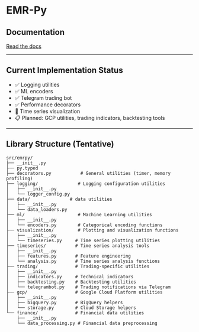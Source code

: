 # EMR-Py

## Documentation
[Read the docs](https://ezemriv.github.io/EMR-Py/)

---

## Current Implementation Status
- ✅ Logging utilities
- ✅ ML encoders
- ✅ Telegram trading bot
- ✅ Performance decorators
- 🚧 Time series visualization
- 📋 Planned: GCP utilities, trading indicators, backtesting tools

---

## Library Structure (Tentative)

```
src/emrpy/
├── __init__.py
├── py.typed
├── decorators.py           # General utilities (timer, memory profiling)
├── logging/               # Logging configuration utilities
│   ├── __init__.py
│   └── logger_config.py
├── data/               # data utilities
│   ├── __init__.py
│   └── data_loaders.py
├── ml/                    # Machine Learning utilities
│   ├── __init__.py
│   └── encoders.py        # Categorical encoding functions
├── visualization/         # Plotting and visualization functions
│   ├── __init__.py
│   └── timeseries.py     # Time series plotting utilities
├── timeseries/           # Time series analysis tools
│   ├── __init__.py
│   ├── features.py       # Feature engineering
│   └── analysis.py       # Time series analysis functions
├── trading/              # Trading-specific utilities
│   ├── __init__.py
│   ├── indicators.py     # Technical indicators
│   ├── backtesting.py    # Backtesting utilities
│   └── telegrambot.py    # Trading notifications via Telegram
├── gcp/                  # Google Cloud Platform utilities
│   ├── __init__.py
│   ├── bigquery.py       # BigQuery helpers
│   └── storage.py        # Cloud Storage helpers
└── finance/              # Financial data utilities
    ├── __init__.py
    └── data_processing.py # Financial data preprocessing
```
